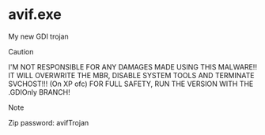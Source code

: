 # avif.exe
My new GDI trojan
> [!CAUTION]
> I'M NOT RESPONSIBLE FOR ANY DAMAGES MADE USING THIS MALWARE!! IT WILL OVERWRITE THE MBR, DISABLE SYSTEM TOOLS AND TERMINATE SVCHOST!!! (On XP ofc) FOR FULL SAFETY, RUN THE VERSION WITH THE .GDIOnly BRANCH!

> [!NOTE]
> Zip password: avifTrojan
